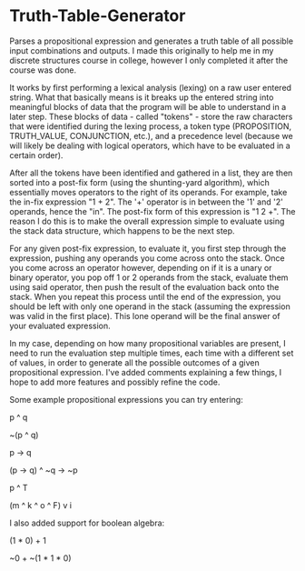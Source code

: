 # Truth-Table-Generator
Parses a propositional expression and generates a truth table of all possible input combinations and outputs. I made this originally to help me in my discrete structures course in college, however I only completed it after the course was done. 

It works by first performing a lexical analysis (lexing) on a raw user entered string. What that basically means is it breaks up the entered string into meaningful blocks of data that the program will be able to understand in a later step. These blocks of data - called "tokens" - store the raw characters that were identified during the lexing process, a token type (PROPOSITION, TRUTH_VALUE, CONJUNCTION, etc.), and a precedence level (because we will likely be dealing with logical operators, which have to be evaluated in a certain order). 

After all the tokens have been identified and gathered in a list, they are then sorted into a post-fix form (using the shunting-yard algorithm), which essentially moves operators to the right of its operands. For example, take the in-fix expression "1 + 2". The '+' operator is in between the '1' and '2' operands, hence the "in". The post-fix form of this expression is "1 2 +". The reason I do this is to make the overall expression simple to evaluate using the stack data structure, which happens to be the next step. 

For any given post-fix expression, to evaluate it, you first step through the expression, pushing any operands you come across onto the stack. Once you come across an operator however, depending on if it is a unary or binary operator, you pop off 1 or 2 operands from the stack, evaluate them using said operator, then push the result of the evaluation back onto the stack. When you repeat this process until the end of the expression, you should be left with only one operand in the stack (assuming the expression was valid in the first place). This lone operand will be the final answer of your evaluated expression.

In my case, depending on how many propositional variables are present, I need to run the evaluation step multiple times, each time with a different set of values, in order to generate all the possible outcomes of a given propositional expression. I've added comments explaining a few things, I hope to add more features and possibly refine the code.

Some example propositional expressions you can try entering:

p ^ q

~(p ^ q)

p -> q

(p -> q) ^ ~q -> ~p

p ^ T

(m ^ k ^ o ^ F) v i

I also added support for boolean algebra:

(1 * 0) + 1

~0 + ~(1 * 1 * 0)


     
